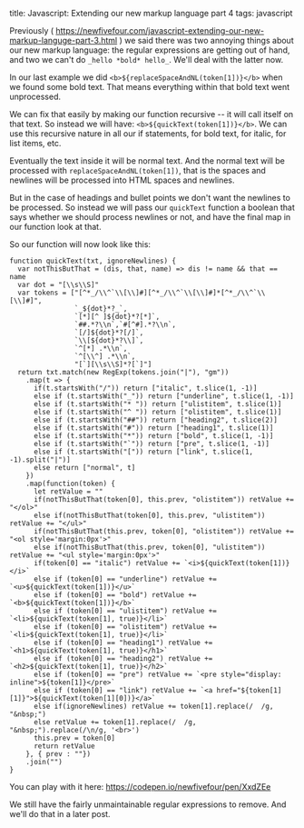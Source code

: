 title: Javascript: Extending our new markup language part 4
tags: javascript

Previously ( https://newfivefour.com/javascript-extending-our-new-markup-languge-part-3.html ) we said there was two annoying things about our new markup language: the regular expressions are getting out of hand, and two we can't do `_hello *bold* hello_`. We'll deal with the latter now.

In our last example we did `<b>${replaceSpaceAndNL(token[1])}</b>` when we found some bold text. That means everything within that bold text went unprocessed. 

We can fix that easily by making our function recursive -- it will call itself on that text. So instead we will have: `<b>${quickText(token[1])}</b>`. We can use this recursive nature in all our if statements, for bold text, for italic, for list items, etc.

Eventually the text inside it will be normal text. And the normal text will be processed  with `replaceSpaceAndNL(token[1])`, that is the spaces and newlines will be processed into HTML spaces and newlines. 

But in the case of headings and bullet points we don't want the newlines to be processed. So instead we will pass our `quickText` function a boolean that says whether we should process newlines or not, and have the final map in our function look at that.

So our function will now look like this:

```
function quickText(txt, ignoreNewlines) {
  var notThisButThat = (dis, that, name) => dis != name && that == name
  var dot = "[\\s\\S]"
  var tokens = ["[^*_/\\^`\\[\\]#][^*_/\\^`\\[\\]#]*[^*_/\\^`\\[\\]#]", 
                `_${dot}*?_`,
                `[*][^ ]${dot}*?[*]`,
                `##.*?\\n`,`#[^#].*?\\n`,
                `[/]${dot}*?[/]`,
                `\\[${dot}*?\\]`,
                `^[*] .*\\n`,
                `^[\\^] .*\\n`,
                "[`][\\s\\S]*?[`]"]
  return txt.match(new RegExp(tokens.join("|"), "gm"))
    .map(t => {
      if(t.startsWith("/")) return ["italic", t.slice(1, -1)]
      else if (t.startsWith("_")) return ["underline", t.slice(1, -1)]
      else if (t.startsWith("* ")) return ["ulistitem", t.slice(1)]
      else if (t.startsWith("^ ")) return ["olistitem", t.slice(1)]
      else if (t.startsWith("##")) return ["heading2", t.slice(2)]
      else if (t.startsWith("#")) return ["heading1", t.slice(1)]
      else if (t.startsWith("*")) return ["bold", t.slice(1, -1)]
      else if (t.startsWith("`")) return ["pre", t.slice(1, -1)]
      else if (t.startsWith("[")) return ["link", t.slice(1, -1).split("|")]
      else return ["normal", t]
    })
    .map(function(token) {
      let retValue = ""
      if(notThisButThat(token[0], this.prev, "olistitem")) retValue += "</ol>"
      else if(notThisButThat(token[0], this.prev, "ulistitem")) retValue += "</ul>"
      if(notThisButThat(this.prev, token[0], "olistitem")) retValue += "<ol style='margin:0px'>"
      else if(notThisButThat(this.prev, token[0], "ulistitem")) retValue += "<ul style='margin:0px'>"      
      if(token[0] == "italic") retValue += `<i>${quickText(token[1])}</i>`
      else if (token[0] == "underline") retValue += `<u>${quickText(token[1])}</u>`
      else if (token[0] == "bold") retValue += `<b>${quickText(token[1])}</b>`
      else if (token[0] == "ulistitem") retValue += `<li>${quickText(token[1], true)}</li>`
      else if (token[0] == "olistitem") retValue += `<li>${quickText(token[1], true)}</li>`
      else if (token[0] == "heading1") retValue += `<h1>${quickText(token[1], true)}</h1>`
      else if (token[0] == "heading2") retValue += `<h2>${quickText(token[1], true)}</h2>`
      else if (token[0] == "pre") retValue += `<pre style="display: inline">${token[1]}</pre>`
      else if (token[0] == "link") retValue += `<a href="${token[1][1]}">${quickText(token[1][0])}</a>`
      else if(ignoreNewlines) retValue += token[1].replace(/  /g, "&nbsp;")
      else retValue += token[1].replace(/  /g, "&nbsp;").replace(/\n/g, '<br>')
      this.prev = token[0]
      return retValue
    }, { prev : ""})
    .join("")
}
```

You can play with it here: https://codepen.io/newfivefour/pen/XxdZEe

We still have the fairly unmaintainable regular expressions to remove. And we'll do that in a later post.
